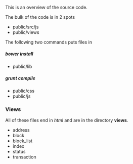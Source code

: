 
This is an overview of the source code.

The bulk of the code is in 2 spots

* public/src/js
* public/views

The following two commands puts files in

##### bower install

* public/lib

##### grunt compile

* public/css
* public/js

### Views

All of these files end in *html* and are in the directory **views**.

* address
* block
* block_list
* index
* status
* transaction
